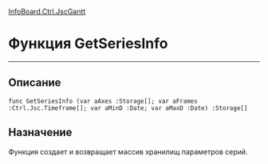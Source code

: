﻿---
Link: InfoBoard.Ctrl.JscGantt.@GetSeriesInfo
---

<!---  Навигация
[Имя проекта](#) :
-->
[InfoBoard.Ctrl.JscGantt](Default)

# Функция GetSeriesInfo
---

## Описание

    func GetSeriesInfo (var aAxes :Storage[]; var aFrames :Ctrl.Jsc.Timeframe[]; var aMinD :Date; var aMaxD :Date) :Storage[]

<!--
## Аргументы{#Args}

### Аргумент1

Описание аргумента 1
-->

## Назначение

Функция создает и возвращает массив хранилищ параметров серий.

<!--
## Пример

    GetSeriesInfo...
-->

